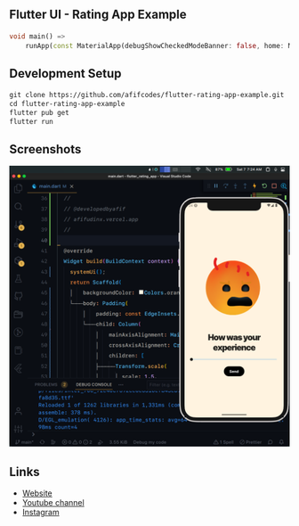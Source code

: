 ## Flutter UI - Rating App Example

```dart
void main() =>
    runApp(const MaterialApp(debugShowCheckedModeBanner: false, home: MyApp()));
```

## Development Setup
```
git clone https://github.com/afifcodes/flutter-rating-app-example.git
cd flutter-rating-app-example
flutter pub get
flutter run
```

## Screenshots
<img src="screenshots/1.png" />

## Links

* [Website](https://afifcodes.vercel.app)
* [Youtube channel](https://youtube.com/afifcodes)
* [Instagram](https://instagram.com/afifcodes)
